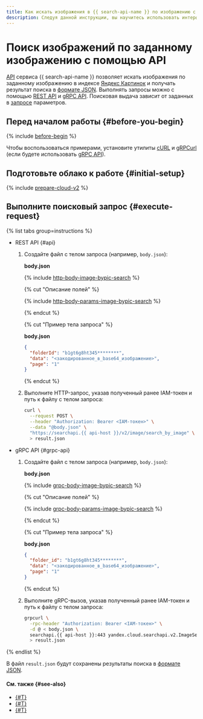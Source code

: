 ```yaml
---
title: Как искать изображения в {{ search-api-name }} по изображению с помощью интерфейса API
description: Следуя данной инструкции, вы научитесь использовать интерфейс API сервиса {{ search-api-full-name }} для отправки поисковых запросов на поиск изображений по исходному изображению.
---
```


# Поиск изображений по заданному изображению с помощью API

[API](../concepts/index.md#api-v2) сервиса {{ search-api-name }} позволяет искать изображения по заданному изображению в индексе [Яндекс Картинок](https://yandex.ru/images) и получать результат поиска в [формате JSON](../concepts/image-search.md#json-response-format). Выполнять запросы можно с помощью [REST API](../api-ref/) и [gRPC API](../api-ref/grpc/). Поисковая выдача зависит от заданных в [запросе](../concepts/image-search.md#request-body-by-pic) параметров.

## Перед началом работы {#before-you-begin}

{% include [before-begin](../../_tutorials/_tutorials_includes/before-you-begin.md) %}

Чтобы воспользоваться примерами, установите утилиты [cURL](https://curl.haxx.se) и [gRPCurl](https://github.com/fullstorydev/grpcurl) (если будете использовать [gRPC API](../api-ref/grpc/)).

## Подготовьте облако к работе {#initial-setup}

{% include [prepare-cloud-v2](../../_includes/search-api/prepare-cloud-v2.md) %}

## Выполните поисковый запрос {#execute-request}

{% list tabs group=instructions %}

- REST API {#api}

  1. Создайте файл с телом запроса (например, `body.json`):

      **body.json**

      {% include [http-body-image-bypic-search](../../_includes/search-api/http-body-image-bypic-search.md) %}

      {% cut "Описание полей" %}

      {% include [http-body-params-image-bypic-search](../../_includes/search-api/http-body-params-image-bypic-search.md) %}

      {% endcut %}

      {% cut "Пример тела запроса" %}

      **body.json**

      ```json
      {
        "folderId": "b1gt6g8ht345********",
        "data": "<закодированное_в_base64_изображение>",
        "page": "1"
      }
      ```

      {% endcut %}

  1. Выполните HTTP-запрос, указав полученный ранее IAM-токен и путь к файлу с телом запроса:

      ```bash
      curl \
        --request POST \
        --header "Authorization: Bearer <IAM-токен>" \
        --data "@body.json" \
        "https://searchapi.{{ api-host }}/v2/image/search_by_image" \
        > result.json
      ```

- gRPC API {#grpc-api}

  1. Создайте файл с телом запроса (например, `body.json`):

      **body.json**

      {% include [grpc-body-image-bypic-search](../../_includes/search-api/grpc-body-image-bypic-search.md) %}

      {% cut "Описание полей" %}

      {% include [grpc-body-params-image-bypic-search](../../_includes/search-api/grpc-body-params-image-bypic-search.md) %}

      {% endcut %}

      {% cut "Пример тела запроса" %}

      **body.json**

      ```json
      {
        "folder_id": "b1gt6g8ht345********",
        "data": "<закодированное_в_base64_изображение>",
        "page": "1"
      }
      ```

      {% endcut %}

  1. Выполните gRPC-вызов, указав полученный ранее IAM-токен и путь к файлу с телом запроса:

      ```bash
      grpcurl \
        -rpc-header "Authorization: Bearer <IAM-токен>" \
        -d @ < body.json \
        searchapi.{{ api-host }}:443 yandex.cloud.searchapi.v2.ImageSearchService/SearchByImage \
        > result.json
      ```

{% endlist %}

В файл `result.json` будут сохранены результаты поиска в [формате JSON](../concepts/image-search.md#json-response-format).

#### См. также {#see-also}

* [{#T}](./search-images.md)
* [{#T}](../concepts/image-search.md)
* [{#T}](../api-ref/authentication.md)